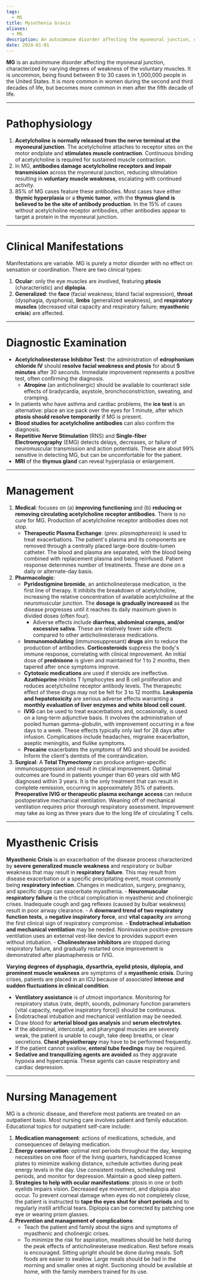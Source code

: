 ```yaml
---
tags:
  - MS
title: Mysathenia Gravis
aliases:
  - MG
description: An autoimmune disorder affecting the myoneural junction, characterized by varying degrees of weakness of the voluntary muscles.
date: 2024-01-01
---
```

**MG** is an autoimmune disorder affecting the myoneural junction, characterized by varying degrees of weakness of the voluntary muscles. It is uncommon, being found between 9 to 30 cases in 1,000,000 people in the United States. It is more common in women during the second and third decades of life, but becomes more common in men after the fifth decade of life.
___
# Pathophysiology
1. **Acetylcholine is normally released from the nerve terminal at the myoneural junction**. The acetylcholine attaches to receptor sites on the motor endplate and **stimulates muscle contraction**. Continuous binding of acetylcholine is required for sustained muscle contraction.
2. In MG, **antibodies damage acetylcholine receptors and impair transmission** across the myoneural junction, reducing stimulation resulting in **voluntary muscle weakness**, escalating with continued activity.
3. 85% of MG cases feature these antibodies. Most cases have either **thymic hyperplasia** or a **thymic tumor**, with the **thymus gland is believed to be the site of antibody production**. In the 15% of cases without acetylcholine receptor antibodies, other antibodies appear to target a protein in the myoneural junction.
___
# Clinical Manifestations
Manifestations are variable. MG is purely a motor disorder with no effect on sensation or coordination. There are two clinical types:
1. **Ocular**: only the eye muscles are involved, featuring **ptosis** (characteristic) and **diplopia**.
2. **Generalized**: the **face** (facial weakness; bland facial expression), **throat** (dysphagia, dysphonia), **limbs** (generalized weakness), and **respiratory muscles** (decreased vital capacity and respiratory failure; **myasthenic crisis**) are affected.
___
# Diagnostic Examination
- **Acetylcholinesterase Inhibitor Test**: the administration of **edrophonium chloride IV** should **resolve facial weakness and ptosis** for about **5 minutes** after 30 seconds. Immediate improvement represents a positive test, often confirming the diagnosis.
	- **Atropine** (an anticholinergic) should be available to counteract side effects of bradycardia, asystole, bronchoconstriction, sweating, and cramping.
- In patients who have asthma and cardiac problems, the **ice test** is an alternative: place an ice pack over the eyes for 1 minute, after which **ptosis should resolve temporarily** if MG is present.
- **Blood studies for acetylcholine antibodies** can also confirm the diagnosis.
- **Repetitive Nerve Stimulation** (RNS) and **Single-fiber Electromyography** (EMG) detects delays, decreases, or failure of neuromuscular transmission and action potentials. These are about 99% sensitive in detecting MG, but can be uncomfortable for the patient.
- **MRI** of the **thymus gland** can reveal hyperplasia or enlargement.
___
# Management
1. **Medical**: focuses on (a) **improving functioning** and (b) **reducing or removing circulating acetylcholine receptor antibodies**. There is no cure for MG. Production of acetylcholine receptor antibodies does not stop.
	- **Therapeutic Plasma Exchange**: (prev. *plasmapheresis*) is used to treat exacerbations. The patient's plasma and its components are removed through a centrally placed large-bore double-lumen catheter. The blood and plasma are separated, with the blood being combined with replacement plasma and being reinfused. Patient response determines number of treatments. These are done on a daily or alternate-day basis.
2. **Pharmacologic**:
	- **Pyridostigmine bromide**, an anticholinesterase medication, is the first line of therapy. It inhibits the breakdown of acetylcholine, increasing the relative concentration of available acetylcholine at the neuromuscular junction. The **dosage is gradually increased** as the disease progresses until it reaches its daily maximum given in divided doses (often four).
		- Adverse effects include **diarrhea, abdominal cramps, and/or excessive saliva**. These are relatively fewer side effects compared to other anticholinesterase medications.
	- **Immunomodulating** (immunosuppresant) **drugs** aim to reduce the production of antibodies. **Corticosteroids** suppress the body's immune response, correlating with clinical improvement. An initial dose of **prednisone** is given and maintained for 1 to 2 months, then tapered after once symptoms improve.
	- **Cytotoxic medications** are used if steroids are ineffective. **Azathioprine** inhibits T lymphocytes and B cell proliferation and reduces acetylcholine receptor antibody levels. The therapeutic effect of these drugs may not be felt for 3 to 12 months. **Leukopenia and hepatotoxicity** are serious adverse effects warranting a **monthly evaluation of liver enzymes and white blood cell count**.
	- **IVIG** can be used to treat exacerbations and, occasionally, is used on a long-term adjunctive basis. It involves the administration of pooled human gamma-globulin, with improvement occurring in a few days to a week. These effects typically only last for 28 days after infusion. Complications include headaches, migraine exacerbation, aseptic meningitis, and flulike symptoms.
	- **Procaine** exacerbates the symptoms of MG and should be avoided. Inform the client's dentists of the contraindication.
3. **Surgical**: A **Total Thymectomy** can produce antigen-specific immunosuppression and result in clinical improvement. Optimal outcomes are found in patients younger than 60 years old with MG diagnosed within 3 years. It is the only treatment that can result in complete remission, occurring in approximately 35% of patients. **Preoperative IVIG or therapeutic plasma exchange access** can reduce postoperative mechanical ventilation. Weaning off of mechanical ventilation requires prior thorough respiratory assessment. Improvement may take as long as three years due to the long life of circulating T cells.
___
# Myasthenic Crisis
**Myasthenic Crisis** is an exacerbation of the disease process characterized by **severe generalized muscle weakness** and respiratory or bulbar weakness that may result in **respiratory failure**. This may result from disease exacerbation or a specific precipitating event, most commonly being **respiratory infection**. Changes in medication, surgery, pregnancy, and specific drugs can exacerbate myasthenia.
	- **Neuromuscular respiratory failure** is the critical complication in myasthenic and cholinergic crises. Inadequate cough and gag reflexes (caused by bulbar weakness) result in poor airway clearance.
	- A **downward trend of two respiratory function tests**, a **negative inspiratory force**, and **vital capacity** are among the first clinical sign of respiratory compromise.
	- **Endotracheal intubation and mechanical ventilation** may be needed. Noninvasive positive-pressure ventilation uses an external vest-like device to provides support even without intubation.
	- **Cholinesterase inhibitors** are stopped during respiratory failure, and gradually restarted once improvement is demonstrated after plasmapheresis or IVIG.

**Varying degrees of dysphagia, dysarthria, eyelid ptosis, diplopia, and prominent muscle weakness** are symptoms of a **myasthenic crisis**. During crises, patients are placed in an ICU because of associated **intense and sudden fluctuations in clinical condition**.
- **Ventilatory assistance** is of utmost importance. Monitoring for respiratory status (rate, depth, sounds, pulmonary function parameters \[vital capacity, negative inspiratory force]) should be continuous.
- Endotracheal intubation and mechanical ventilation may be needed.
- Draw blood for **arterial blood gas analysis** and **serum electrolytes**.
- If the abdominal, intercostal, and pharyngeal muscles are severely weak, the patient is unable to cough, take deep breaths, or clear secretions. **Chest physiotherapy** may have to be performed frequently.
- If the patient cannot swallow, **enteral tube feedings** may be required.
- **Sedative and tranquilizing agents are avoided** as they aggravate hypoxia and hypercapnia. These agents can cause respiratory and cardiac depression.
___
# Nursing Management
MG is a chronic disease, and therefore most patients are treated on an outpatient basis. Most nursing care involves patient and family education. Educational topics for outpatient self-care include:
1. **Medication management**: actions of medications, schedule, and consequences of delaying medication.
2. **Energy conservation**: optimal rest periods throughout the day, keeping necessities on one floor of the living quarters, handicapped license plates to minimize walking distance, schedule activities during peak energy levels in the day. Use consistent routines, scheduling rest periods, and monitor for depression. Maintain a good sleep pattern.
3. **Strategies to help with ocular manifestations**: ptosis in one or both eyelids impairs vision. Decreased eye movement, and diplopia also occur. To prevent corneal damage when eyes do not completely close, the patient is instructed to **tape the eyes shut for short periods** and to regularly instill artificial tears. Diplopia can be corrected by patching one eye or wearing prism glasses.
4. **Prevention and management of complications**:
	- Teach the patient and family about the signs and symptoms of myasthenic and cholinergic crises.
	- To minimize the risk for aspiration, mealtimes should be held during the peak effects of anticholinesterase medication. Rest before meals is encouraged. Sitting upright should be done during meals. Soft foods are easier to swallow. Large meals should be had in the morning and smaller ones at night. Suctioning should be available at home, with the family members trained for its use.
